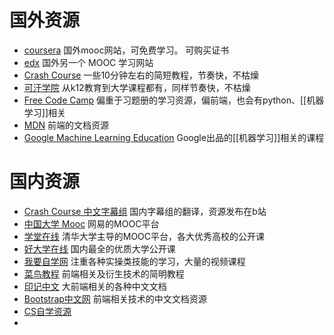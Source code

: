 # 国外资源
- [coursera](https://www.coursera.org/) 国外mooc网站，可免费学习。 可购买证书
- [edx](https://www.edx.org/) 国外另一个 MOOC 学习网站
- [Crash Course](https://thecrashcourse.com/) 一些10分钟左右的简短教程，节奏快，不枯燥
- [可汗学院](https://www.khanacademy.org/) 从k12教育到大学课程都有，同样节奏快，不枯燥
- [Free Code Camp](https://www.freecodecamp.org/) 偏重于习题册的学习资源，偏前端，也会有python、[[机器学习]]相关
- [MDN](https://developer.mozilla.org/zh-CN/) 前端的文档资源
- [Google Machine Learning Education](https://developers.google.cn/machine-learning) Google出品的[[机器学习]]相关的课程

# 国内资源
- [Crash Course 中文字幕组](https://crashcourse.club/) 国内字幕组的翻译，资源发布在b站
- [中国大学 Mooc](https://www.icourse163.org/) 网易的MOOC平台
- [学堂在线](https://www.xuetangx.com/) 清华大学主导的MOOC平台，各大优秀高校的公开课
- [好大学在线](https://www.cnmooc.org/home/index.mooc) 国内最全的优质大学公开课
- [我要自学网](https://www.51zxw.net/) 注重各种实操类技能的学习，大量的视频课程
- [菜鸟教程](http://www.runoob.com/) 前端相关及衍生技术的简明教程
- [印记中文](https://docschina.org/) 大前端相关的各种中文文档
- [Bootstrap中文网](https://www.bootcss.com/)  前端相关技术的中文文档资源
- [CS自学资源](https://csdiy.wiki/)
- 